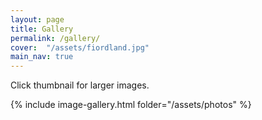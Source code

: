 ```yaml
---
layout: page
title: Gallery
permalink: /gallery/
cover:  "/assets/fiordland.jpg"
main_nav: true
---
```


Click thumbnail for larger images.

{% include image-gallery.html folder="/assets/photos" %}
